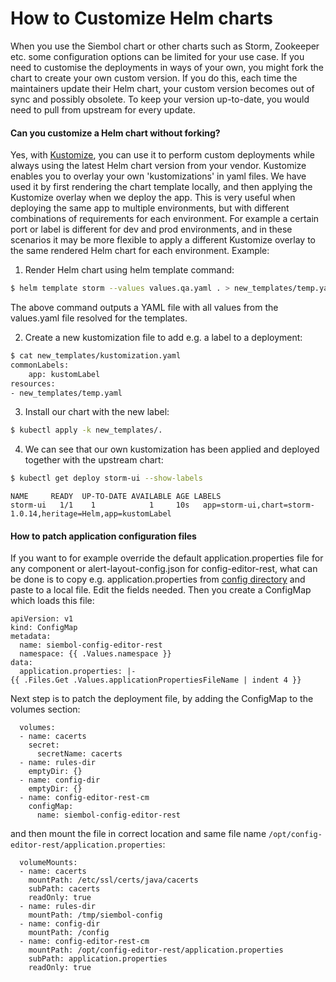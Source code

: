 How to Customize Helm charts
================================================

When you use the Siembol chart or other charts such as Storm, Zookeeper etc. some configuration options can be limited for your use case. If you need to customise the deployments in ways of your own, you might fork the chart to create your own custom version. If you do this, each time the maintainers update their Helm chart, your custom version becomes out of sync and possibly obsolete. To keep your version up-to-date, you would need to pull from upstream for every update.

#### Can you customize a Helm chart without forking?
Yes, with [Kustomize](https://kustomize.io/), you can use it to perform custom deployments while always using the latest Helm chart version from your vendor. Kustomize enables you to overlay your own 'kustomizations' in yaml files. We have used it by first rendering the chart template locally, and then applying the Kustomize overlay when we deploy the app. This is very useful when deploying the same app to multiple environments, but with different combinations of requirements for each environment. For example a certain port or label is different for dev and prod environments, and in these scenarios it may be more flexible to apply a different Kustomize overlay to the same rendered Helm chart for each environment. Example:

1. Render Helm chart using helm template command:
```bash
$ helm template storm --values values.qa.yaml . > new_templates/temp.yaml
```
The above command outputs a YAML file with all values from the values.yaml file resolved for the templates.

2. Create a new kustomization file to add e.g. a label to a deployment:
```bash
$ cat new_templates/kustomization.yaml
commonLabels:
    app: kustomLabel
resources:
- new_templates/temp.yaml
```
3. Install our chart with the new label:
```bash
$ kubectl apply -k new_templates/.
```
4. We can see that our own kustomization has been applied and deployed together with the upstream chart:
```bash
$ kubectl get deploy storm-ui --show-labels
```
```
NAME     READY  UP-TO-DATE AVAILABLE AGE LABELS
storm-ui   1/1    1            1     10s   app=storm-ui,chart=storm-1.0.14,heritage=Helm,app=kustomLabel
```

#### How to patch application configuration files
If you want to for example override the default application.properties file for any component or alert-layout-config.json for config-editor-rest, what can be done is to copy e.g. application.properties from [config directory](../../../config/config-editor-rest) and paste to a local file. Edit the fields needed. Then you create a ConfigMap which loads this file:
```kubernetes
apiVersion: v1
kind: ConfigMap
metadata:
  name: siembol-config-editor-rest
  namespace: {{ .Values.namespace }}
data:
  application.properties: |-
{{ .Files.Get .Values.applicationPropertiesFileName | indent 4 }}
```
Next step is to patch the deployment file, by adding the ConfigMap to the volumes section:
```kubernetes
  volumes:
  - name: cacerts
    secret:
      secretName: cacerts
  - name: rules-dir
    emptyDir: {}
  - name: config-dir
    emptyDir: {}
  - name: config-editor-rest-cm
    configMap:
      name: siembol-config-editor-rest
```

and then mount the file in correct location and same file name `/opt/config-editor-rest/application.properties`:
```kubernetes
  volumeMounts:
  - name: cacerts
    mountPath: /etc/ssl/certs/java/cacerts
    subPath: cacerts
    readOnly: true        
  - name: rules-dir
    mountPath: /tmp/siembol-config
  - name: config-dir
    mountPath: /config
  - name: config-editor-rest-cm
    mountPath: /opt/config-editor-rest/application.properties
    subPath: application.properties
    readOnly: true
```